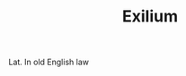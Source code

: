 ---
title: Exilium
letter: E
permalink: "/definitions/bld-exilium.html"
body: Lat. In old English law
published_at: '2018-07-07'
source: Black's Law Dictionary 2nd Ed (1910)
layout: post
---
